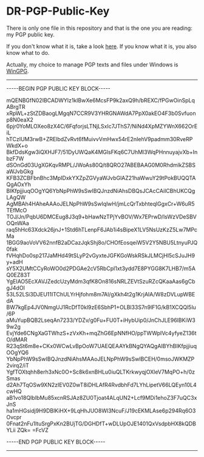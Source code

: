 # DR-PGP-Public-Key

There is only one file in this repository and that is the one you are reading: my PGP public key.

If you don't know what it is, take a look [here](https://proton.me/blog/it/what-is-pgp-encryption). If you know what it is, you also know what to do.

Actually, my choice to manage PGP texts and files under Windows is [WinGPG](https://scand.com/products/wingpg/).

---

-----BEGIN PGP PUBLIC KEY BLOCK-----

mQENBGfN02IBCADWYlz1kIBwXe6McsFP9k2axQ9h/bREXC/fPGwOinSpLqABrgTR
xRpWL+zStZDBaogLMgqN7CCR9V3YHRGNAWdA7PpX0akEO4F3b0Svfuonp8N0eaX2
6pjr0YoMLOXeo8zX4C/6FqforjsLTNjLSxIc7JThS7/NiNd4XpMZYWnX662OrEiL
hTCzIUM3rwB+ZRElbdZvRvt6fMuivvVmHwx54rE2nIehV9padmm30RveRPWkdX+o
BkfDdsKgw3iQXHJF7/51DyUWQaK4MGlsFKq6C7UhMl3WqPHnnuyajvXb+InbzF7W
dSOnGd03UgXGKqvRMPL/JWoAs80Q/t8QRO27ABEBAAG0M0RhdmlkZSBSaWJvbGkg
KFB3ZCBFbnBhc3MpIDxkYXZpZGVyaWJvbGlAZ21haWwuY29tPokBUQQTAQgAOxYh
BIKfpjjiuqOOgYQ6YbNpPhW9sSwIBQJnzdNiAhsDBQsJCAcCAiICBhUKCQgLAgQW
AgMBAh4HAheAAAoJELNpPhW9sSwIqlwH/jmLcQrTxbhteqlGgxCr+W6uR5TEfMcO
TOJ/Jn/PqbU6DMCEug8J3q9+bHawNzTPjYvBOV/Wx7EPrwD/lsWzVDeSBVOQnWAa
raq5hHc63Xdck26jnJ+1Std6hTLenpF6JAb1i4sBipeX1LV5NsUzKzZ5Lw7MPcMa
1BGG9aoVoVV62nnfB2aDCazJqkShj8o/CHOfEosqeiW5V2Y5NBU5LtnyuPJQ0fak
fVHqhDo0sp217JaMHd49tSLyP2vGyxteJGFKGoWskRSkJLMCjHl5cSJuJH9y+adH
sY5X2UMtCCyRoWO0d2PDGAe2cV5RbCpl1xt3ydd7E8PYGG8K7LHB7/m5AQ0EZ83T
YgEIAO5EcXAVJZedcUzyMdm3qfK8On816sNRLZEVtSzuRZcQKaaAas6gCbgJ4dOl
53L52LSi3DJEU11ITChULYrHjfohm8m7Al/gXkh4t2g1KrjAIA/W8zDVLupWBEdA
BW7kgEp4JV0NmgUJ1RcDfT0kl9zE6SbhP1+OLBl33S7n9lF1G/kB1XCQQl5lu/6P
aMuYupBQB2LseqAn7233/YDZv/g0Fu+FU0T+iHybUip0/JnChJLE96lBKiW39w2g
EvjYde6CNgXaGTWhzS+zVxKh+mqZhG6EpNNfHO/ppTWWpIVc4yfyeZ136tO/dMAR
R23qSt6m8e+CKx0WCwLvBpOoW7UAEQEAAYkBNgQYAQgAIBYhBIKfpjjiuqOOgYQ6
YbNpPhW9sSwIBQJnzdNiAhsMAAoJELNpPhW9sSwIBCEH/0msoJWKMZP2virq2/iT
YgfTOXtqhh8erh3xNc0O+Sc8k6xnBHLu0iuQLTKrkwyqjOXleV7MqPO+h/0zSmas
d2Ah7TqOSw9XN2zIEV0Z0wT8iDHLAfR4RvdbhFd7LYhLipetV66LQEyn10L4cwHQ
aB1vo18QIbIbMu85xcnRSJAz8ZU0Tjoat4ALqUN2+Lcf9MDi1ehoZ3F7uQC3xJnS
ha1mHGsidj9H9DBlKiHX+9LqHhJUO8Wl3NcuF/J19cEKMLAse6p294Rq6O3Ovcpr
0Fnat2nFu1ltuSrgPxKn2BUjTG/DGHDfT+wDLUpOJE1401QxVsdpbHX8kQDBYLii
ZQk=
=FcVZ

-----END PGP PUBLIC KEY BLOCK-----

---
